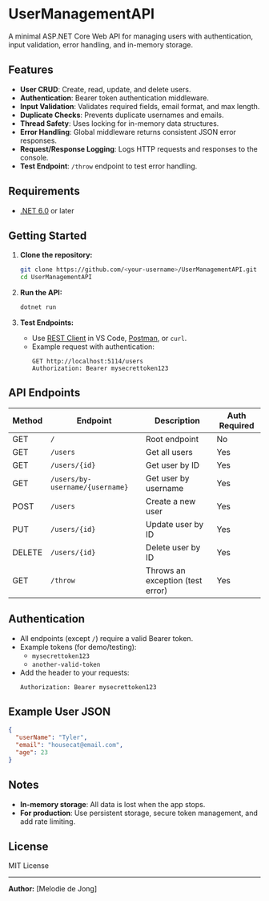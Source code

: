 # UserManagementAPI

A minimal ASP.NET Core Web API for managing users with authentication, input validation, error handling, and in-memory storage.

## Features

- **User CRUD**: Create, read, update, and delete users.
- **Authentication**: Bearer token authentication middleware.
- **Input Validation**: Validates required fields, email format, and max length.
- **Duplicate Checks**: Prevents duplicate usernames and emails.
- **Thread Safety**: Uses locking for in-memory data structures.
- **Error Handling**: Global middleware returns consistent JSON error responses.
- **Request/Response Logging**: Logs HTTP requests and responses to the console.
- **Test Endpoint**: `/throw` endpoint to test error handling.

## Requirements

- [.NET 6.0](https://dotnet.microsoft.com/download) or later

## Getting Started

1. **Clone the repository:**
   ```sh
   git clone https://github.com/<your-username>/UserManagementAPI.git
   cd UserManagementAPI
   ```

2. **Run the API:**
   ```sh
   dotnet run
   ```

3. **Test Endpoints:**
   - Use [REST Client](https://marketplace.visualstudio.com/items?itemName=humao.rest-client) in VS Code, [Postman](https://www.postman.com/), or `curl`.
   - Example request with authentication:
     ```
     GET http://localhost:5114/users
     Authorization: Bearer mysecrettoken123
     ```

## API Endpoints

| Method | Endpoint                        | Description                        | Auth Required |
|--------|---------------------------------|------------------------------------|--------------|
| GET    | `/`                             | Root endpoint                      | No           |
| GET    | `/users`                        | Get all users                      | Yes          |
| GET    | `/users/{id}`                   | Get user by ID                     | Yes          |
| GET    | `/users/by-username/{username}` | Get user by username               | Yes          |
| POST   | `/users`                        | Create a new user                  | Yes          |
| PUT    | `/users/{id}`                   | Update user by ID                  | Yes          |
| DELETE | `/users/{id}`                   | Delete user by ID                  | Yes          |
| GET    | `/throw`                        | Throws an exception (test error)   | Yes          |

## Authentication

- All endpoints (except `/`) require a valid Bearer token.
- Example tokens (for demo/testing):
  - `mysecrettoken123`
  - `another-valid-token`
- Add the header to your requests:
  ```
  Authorization: Bearer mysecrettoken123
  ```

## Example User JSON

```json
{
  "userName": "Tyler",
  "email": "housecat@email.com",
  "age": 23
}
```

## Notes

- **In-memory storage**: All data is lost when the app stops.
- **For production**: Use persistent storage, secure token management, and add rate limiting.

## License

MIT License

---

**Author:** [Melodie de Jong]

